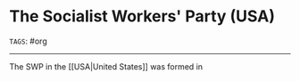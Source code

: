 # The Socialist Workers' Party (USA)
`TAGS`: #org 

---
The SWP in the [[USA|United States]] was formed in 